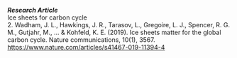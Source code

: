 ***Research Article***<br>
Ice sheets for carbon cycle<br>
2. Wadham, J. L., Hawkings, J. R., Tarasov, L., Gregoire, L. J., Spencer, R. G. M., Gutjahr, M., ... & Kohfeld, K. E. (2019). Ice sheets matter for the global carbon cycle. Nature communications, 10(1), 3567. https://www.nature.com/articles/s41467-019-11394-4
